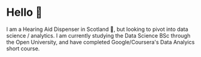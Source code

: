 # Hello 👋
I am a Hearing Aid Dispenser in Scotland 🏴󠁧󠁢󠁳󠁣󠁴󠁿, but looking to pivot into data science / analytics. I am currently studying the Data Science BSc through the Open University, and have completed Google/Coursera's Data Analyics short course. 
